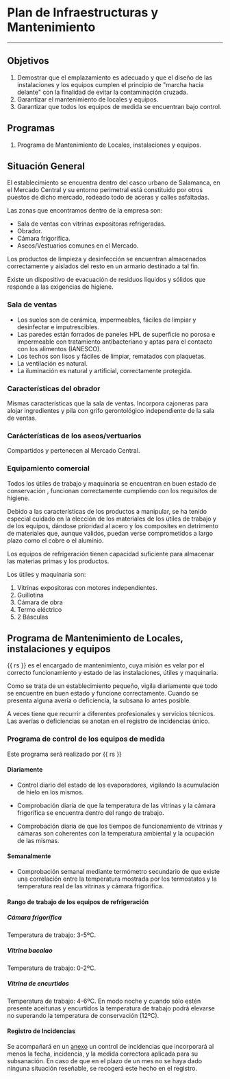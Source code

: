 # Plan de Infraestructuras y Mantenimiento

______________________________________________________________________

## Objetivos

1. Demostrar que el emplazamiento es adecuado y que el diseño de las instalaciones y los equipos cumplen el principio de "marcha hacia delante" con la finalidad de evitar la contaminación cruzada.
1. Garantizar el mantenimiento de locales y equipos.
1. Garantizar que todos los equipos de medida se encuentran bajo control.

## Programas

1. Programa de Mantenimiento de Locales, instalaciones y equipos.

## Situación General

El establecimiento se encuentra dentro del casco urbano de Salamanca, en el Mercado Central y su entorno perimetral está constituido por otros puestos de dicho mercado, rodeado todo de aceras y calles asfaltadas.

Las zonas que encontramos dentro de la empresa son:

- Sala de ventas con vitrinas expositoras refrigeradas.
- Obrador.
- Cámara frigorífica.
- Aseos/Vestuarios comunes en el Mercado.

Los productos de limpieza y desinfección se encuentran almacenados correctamente y aislados del resto en un armario destinado a tal fin.

Existe un dispositivo de evacuación de residuos líquidos y sólidos que responde a las exigencias de higiene.

### Sala de ventas

- Los suelos son de cerámica, impermeables, fáciles de limpiar y desinfectar e imputrescibles.
- Las paredes están forrados de paneles HPL de superficie no porosa e impermeable con tratamiento antibacteriano y aptas para el contacto con los alimentos (IANESCO).
- Los techos son lisos y fáciles de limpiar, rematados con plaquetas.
- La ventilación es natural.
- La iluminación es natural y artificial, correctamente protegida.

### Características del obrador

Mismas características que la sala de ventas. Incorpora cajoneras para alojar ingredientes y pila con grifo gerontológico independiente de la sala de ventas.

### Carácterísticas de los aseos/vertuarios

Compartidos y pertenecen al Mercado Central.

### Equipamiento comercial

Todos los útiles de trabajo y maquinaria se encuentran en buen estado de conservación , funcionan correctamente cumpliendo con los requisitos de
higiene.

Debido a las características de los productos a manipular, se ha tenido especial cuidado en la elección de los materiales de los útiles de trabajo y de los equipos, dándose prioridad al acero y los composites en detrimento de materiales que, aunque validos, puedan verse comprometidos a largo plazo como el cobre o el aluminio.

Los equipos de refrigeración tienen capacidad suficiente para almacenar las materias primas y los productos.

Los útiles y maquinaria son:

1. Vitrinas expositoras con motores independientes.
1. Guillotina
1. Cámara de obra
1. Termo eléctrico
1. 2 Básculas

## Programa de Mantenimiento de Locales, instalaciones y equipos

{{ rs }} es el encargado de mantenimiento, cuya misión es velar por el correcto funcionamiento y estado de las instalaciones, útiles y maquinaria.

Como se trata de un establecimiento pequeño, vigila diariamente que todo se encuentre en buen estado y funcione correctamente. Cuando se presenta alguna avería o deficiencia, la subsana lo antes posible.

A veces tiene que recurrir a diferentes profesionales y servicios técnicos. Las averías o deficiencias se anotan en el registro de incidencias único.

### Programa de control de los equipos de medida

Este programa será realizado por {{ rs }}

#### Diariamente

- Control diario del estado de los evaporadores, vigilando la acumulación de hielo en los mismos.

- Comprobación diaria de que la temperatura de las vitrinas y la cámara frigorífica se encuentra dentro del rango de trabajo.

- Comprobación diaria de que los tiempos de funcionamiento de vitrinas y cámaras son coherentes con la temperatura ambiental y la ocupación de las mismas.

#### Semanalmente

- Comprobación semanal mediante termómetro secundario de que existe una correlación entre la temperatura mostrada por los termostatos y la temperatura real de las vitrinas y cámara frigorífica.

#### Rango de trabajo de los equipos de refrigeración

##### Cámara frigorífica

Temperatura de trabajo: 3-5ºC.

##### Vitrina bacalao

Temperatura de trabajo: 0-2ºC.

##### Vitrina de encurtidos

Temperatura de trabajo: 4-6ºC. En modo noche y cuando sólo estén presente aceitunas y encurtidos la temperatura de trabajo podrá elevarse no superando la temperatura de conservación (12ºC).

#### Registro de Incidencias

Se acompañará en un [anexo](../anexos/incidencias.md) un control de incidencias que incorporará al menos la fecha, incidencia, y la medida correctora aplicada para su subsanación. En caso de que en el plazo de un mes no se haya dado ninguna situación reseñable, se recogerá este hecho en el registro.

